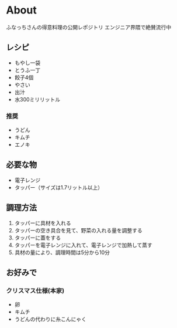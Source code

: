 # About
ふなっちさんの得意料理の公開レポジトリ
エンジニア界隈で絶賛流行中

## レシピ
* もやし一袋
* とうふ一丁
* 餃子4個
* やさい
* 出汁
* 水300ミリリットル

### 推奨
* うどん
* キムチ
* エノキ

## 必要な物
* 電子レンジ
* タッパー（サイズは1.7リットル以上）

## 調理方法
1. タッパーに具材を入れる
2. タッパーの空き具合を見て、野菜の入れる量を調整する
3. タッパーに蓋をする
4. タッパーを電子レンジに入れて、電子レンジで加熱して蒸す
5. 具材の量により、調理時間は5分から10分

## お好みで
### クリスマス仕様(本家)
* 卵
* キムチ
* うどんの代わりに糸こんにゃく

